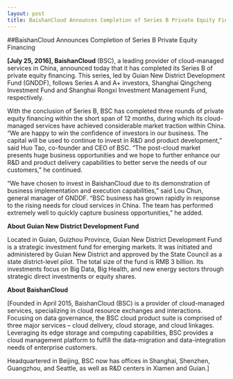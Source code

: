 ```yaml
---
layout: post
title: BaishanCloud Announces Completion of Series B Private Equity Financing
---
```


##BaishanCloud Announces Completion of Series B Private Equity Financing

**[July 25, 2016], BaishanCloud** (BSC), a leading provider of cloud-managed services in China, announced today that it has completed its Series B of private equity financing.  This series, led by Guian New District Development Fund (GNDDF), follows Series A and A+ investors, Shanghai Qingcheng Investment Fund and Shanghai Rongxi Investment Management Fund, respectively.

With the conclusion of Series B, BSC has completed three rounds of private equity financing within the short span of 12 months, during which its cloud- managed services have achieved considerable market traction within China.  “We are happy to win the confidence of investors in our business.  The capital will be used to continue to invest in R&D and product development,” said Huo Tao, co-founder and CEO of BSC.  “The post-cloud market presents huge business opportunities and we hope to further enhance our R&D and product delivery capabilities to better serve the needs of our customers,” he continued.  

“We have chosen to invest in BaishanCloud due to its demonstration of business implementation and execution capabilities,” said Lou Chun, general manager of GNDDF.  “BSC business has grown rapidly in response to the rising needs for cloud services in China. The team has performed extremely well to quickly capture business opportunities,” he added.


**About Guian New District Development Fund**

Located in Guian, Guizhou Province, Guian New District Development Fund is a strategic investment fund for emerging markets.  It was initiated and administered by Guian New District and approved by the State Council as a state district-level pilot.  The total size of the fund is RMB 3 billion.  Its investments focus on Big Data, Big Health, and new energy sectors through strategic direct investments or equity shares.

**About BaishanCloud**

[Founded in April 2015, BaishanCloud (BSC) is a provider of cloud-managed services, specializing in cloud resource exchanges and interactions. Focusing on data governance, the BSC cloud product suite is comprised of three major services – cloud delivery, cloud storage, and cloud linkages.  Leveraging its edge storage and computing capabilities, BSC provides a cloud management platform to fulfill the data-migration and data-integration needs of enterprise customers.   

Headquartered in Beijing, BSC now has offices in Shanghai, Shenzhen, Guangzhou, and Seattle, as well as R&D centers in Xiamen and Guian.]   